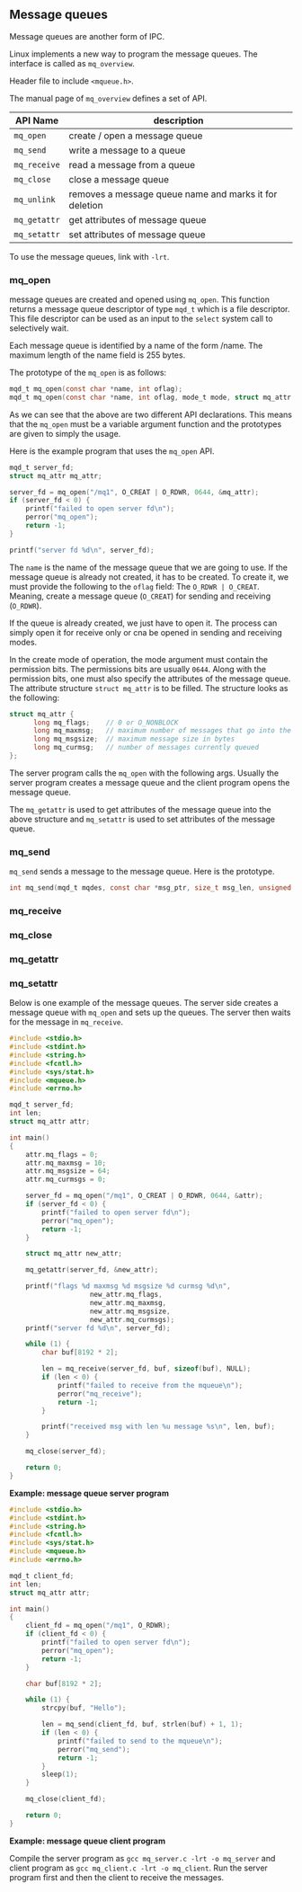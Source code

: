 ## Message queues

Message queues are another form of IPC.

Linux implements a new way to program the message queues. The interface is called as `mq_overview`.

Header file to include `<mqueue.h>`.

The manual page of `mq_overview` defines a set of API.

| API Name | description |
| -- | -- |
| `mq_open` | create / open a message queue |
| `mq_send` | write a message to a queue |
| `mq_receive` | read a message from a queue |
| `mq_close` | close a message queue |
| `mq_unlink` | removes a message queue name and marks it for deletion|
| `mq_getattr` | get attributes of message queue |
| `mq_setattr` | set attributes of message queue |


To use the message queues, link with `-lrt`.

### mq_open

message queues are created and opened using `mq_open`. This function returns a message queue descriptor of type `mqd_t` which is a file descriptor. This file descriptor can be used as an input to the `select` system call to selectively wait.

Each message queue is identified by a name of the form /name. The maximum length of the name field is 255 bytes.

The prototype of the `mq_open` is as follows:


```c
mqd_t mq_open(const char *name, int oflag);
mqd_t mq_open(const char *name, int oflag, mode_t mode, struct mq_attr *attr);
```

As we can see that the above are two different API declarations. This means that the `mq_open` must be a variable argument function and the prototypes are given to simply the usage.

Here is the example program that uses the `mq_open` API.

```c
mqd_t server_fd;
struct mq_attr mq_attr;

server_fd = mq_open("/mq1", O_CREAT | O_RDWR, 0644, &mq_attr);
if (server_fd < 0) {
    printf("failed to open server fd\n");
    perror("mq_open");
    return -1;
}

printf("server fd %d\n", server_fd);
```

The `name` is the name of the message queue that we are going to use. If the message queue is already not created, it has to be created. To create it, we must provide the following to the `oflag` field: The `O_RDWR | O_CREAT`. Meaning, create a message queue (`O_CREAT`) for sending and receiving (`O_RDWR`).

If the queue is already created, we just have to open it. The process can simply open it for receive only or cna be opened in sending and receiving modes.

In the create mode of operation, the mode argument must contain the permission bits. The permissions bits are usually `0644`. Along with the permission bits, one must also specify the attributes of the message queue. The attribute structure `struct mq_attr` is to be filled. The structure looks as the following:

```c
struct mq_attr {
      long mq_flags;    // 0 or O_NONBLOCK
      long mq_maxmsg;   // maximum number of messages that go into the queue
      long mq_msgsize;  // maximum message size in bytes
      long mq_curmsg;   // number of messages currently queued
};
```

The server program calls the `mq_open` with the following args. Usually the server program creates a message queue and the client program opens the message queue.

The `mq_getattr` is used to get attributes of the message queue into the above structure and `mq_setattr` is used to set attributes of the message queue.

### mq_send

`mq_send` sends a message to the message queue. Here is the prototype.

```c
int mq_send(mqd_t mqdes, const char *msg_ptr, size_t msg_len, unsigned int msg_prio);
```


### mq_receive

### mq_close

### mq_getattr

### mq_setattr


Below is one example of the message queues. The server side creates a message queue with `mq_open` and sets up the queues. The server then waits for the message in `mq_receive`.

```c
#include <stdio.h>
#include <stdint.h>
#include <string.h>
#include <fcntl.h>
#include <sys/stat.h>
#include <mqueue.h>
#include <errno.h>

mqd_t server_fd;
int len;
struct mq_attr attr;

int main()
{
    attr.mq_flags = 0;
    attr.mq_maxmsg = 10;
    attr.mq_msgsize = 64;
    attr.mq_curmsgs = 0;

    server_fd = mq_open("/mq1", O_CREAT | O_RDWR, 0644, &attr);
    if (server_fd < 0) {
        printf("failed to open server fd\n");
        perror("mq_open");
        return -1;
    }

    struct mq_attr new_attr;

    mq_getattr(server_fd, &new_attr);

    printf("flags %d maxmsg %d msgsize %d curmsg %d\n",
                    new_attr.mq_flags,
                    new_attr.mq_maxmsg,
                    new_attr.mq_msgsize,
                    new_attr.mq_curmsgs);
    printf("server fd %d\n", server_fd);

    while (1) {
        char buf[8192 * 2];

        len = mq_receive(server_fd, buf, sizeof(buf), NULL);
        if (len < 0) {
            printf("failed to receive from the mqueue\n");
            perror("mq_receive");
            return -1;
        }

        printf("received msg with len %u message %s\n", len, buf);
    }

    mq_close(server_fd);

    return 0;
}
```
**Example: message queue server program**

```c
#include <stdio.h>
#include <stdint.h>
#include <string.h>
#include <fcntl.h>
#include <sys/stat.h>
#include <mqueue.h>
#include <errno.h>

mqd_t client_fd;
int len;
struct mq_attr attr;

int main()
{
    client_fd = mq_open("/mq1", O_RDWR);
    if (client_fd < 0) {
        printf("failed to open server fd\n");
        perror("mq_open");
        return -1;
    }

    char buf[8192 * 2];

    while (1) {
        strcpy(buf, "Hello");

        len = mq_send(client_fd, buf, strlen(buf) + 1, 1);
        if (len < 0) {
            printf("failed to send to the mqueue\n");
            perror("mq_send");
            return -1;
        }
        sleep(1);
    }

    mq_close(client_fd);

    return 0;
}
```

**Example: message queue client program**

Compile the server program as `gcc mq_server.c -lrt -o mq_server` and client program as `gcc mq_client.c -lrt -o mq_client`. Run the server program first and then the client to receive the messages.
